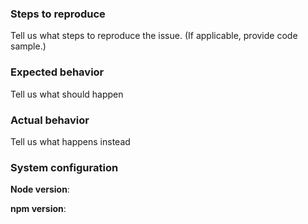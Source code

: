 <!--

Contributing
==============================
We would love for you to contribute to Initify and help us make this even better! Start reading this [document](https://github.com/cjpatoilo/initify#contributing) to see it is not difficult as you might have imagined.

Code of Conduct
==============================
Help us keep Initify open and inclusive. Please read and follow our thoughts on [Code of Conduct](http://confcodeofconduct.com/).

License
==============================
By contributing your code, you agree to license your contribution under the [MIT license](https://github.com/cjpatoilo/initify#license).

-->

### Steps to reproduce
Tell us what steps to reproduce the issue. (If applicable, provide code sample.)

### Expected behavior
Tell us what should happen

### Actual behavior
Tell us what happens instead

### System configuration
**Node version**:

**npm version**:
